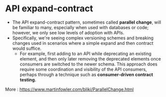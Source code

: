 # API expand-contract 

* The API expand-contract pattern, sometimes called **parallel change**, will be familiar to many, especially when used with databases or code; however, we only see low levels of adoption with APIs. 
* Specifically, we're seeing complex versioning schemes and breaking changes used in scenarios where a simple expand and then contract would suffice. 
  * For example, first adding to an API while deprecating an existing element, and then only later removing the deprecated elements once consumers are switched to the newer schema. This approach does require some coordination and visibility of the API consumers, perhaps through a technique such as **consumer-driven contract testing.**

More : https://www.martinfowler.com/bliki/ParallelChange.html
